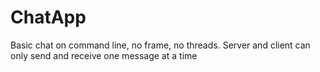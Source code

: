 # ChatApp
Basic chat on command line, no frame, no threads. 
Server and client can only send and receive one message at a time
